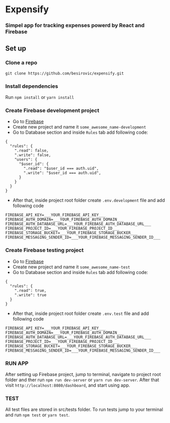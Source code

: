 # Expensify
### Simpel app for tracking expenses powerd by React and Firebase

## Set up

### Clone a repo
```
git clone https://github.com/besirovic/expensify.git
```

### Install dependencies
Run ```npm install``` or ```yarn install```

### Create Firebase development project
* Go to [Firebase](https://firebase.google.com/)
* Create new project and name it ```some_awesome_name-development```
* Go to Database section and inside ```Rules``` tab add following code:
```
{
  "rules": {
    ".read": false,
    ".write": false,
    "users": {
      "$user_id": {
        ".read": "$user_id === auth.uid",
        ".write": "$user_id === auth.uid",
      }
    }
  }
}
```
* After that, inside project root folder create ```.env.development``` file and add following code
``` 
FIREBASE_API_KEY=___YOUR_FIREBASE_API_KEY___
FIREBASE_AUTH_DOMAIN=___YOUR_FIREBASE_AUTH_DOMAIN___
FIREBASE_AUTH_DATABASE_URL=___YOUR_FIREBASE_AUTH_DATABASE_URL___
FIREBASE_PROJECT_ID=___YOUR_FIREBASE_PROJECT_ID___
FIREBASE_STORAGE_BUCKET=___YOUR_FIREBASE_STORAGE_BUCKER___
FIREBASE_MESSAGING_SENDER_ID=___YOUR_FIREBASE_MESSAGING_SENDER_ID___
```

### Create Firebase testing project
* Go to [Firebase](https://firebase.google.com/)
* Create new project and name it ```some_awesome_name-test```
* Go to Database section and inside ```Rules``` tab add following code:
```
{
  "rules": {
    ".read": true,
    ".write": true
  }
}
```
* After that, inside project root folder create ```.env.test``` file and add following code
``` 
FIREBASE_API_KEY=___YOUR_FIREBASE_API_KEY___
FIREBASE_AUTH_DOMAIN=___YOUR_FIREBASE_AUTH_DOMAIN___
FIREBASE_AUTH_DATABASE_URL=___YOUR_FIREBASE_AUTH_DATABASE_URL___
FIREBASE_PROJECT_ID=___YOUR_FIREBASE_PROJECT_ID___
FIREBASE_STORAGE_BUCKET=___YOUR_FIREBASE_STORAGE_BUCKER___
FIREBASE_MESSAGING_SENDER_ID=___YOUR_FIREBASE_MESSAGING_SENDER_ID___
```

### RUN APP
After setting up Firebase project, jump to terminal, navigate to project root folder and ther run ```npm run dev-server``` or
```yarn run dev-server```. After that visit ```http://localhost:8080/dashboard```, and start using app.

### TEST
All test files are stored in src/tests folder. To run tests jump to your terminal and run ```npm test``` or ```yarn test```.
